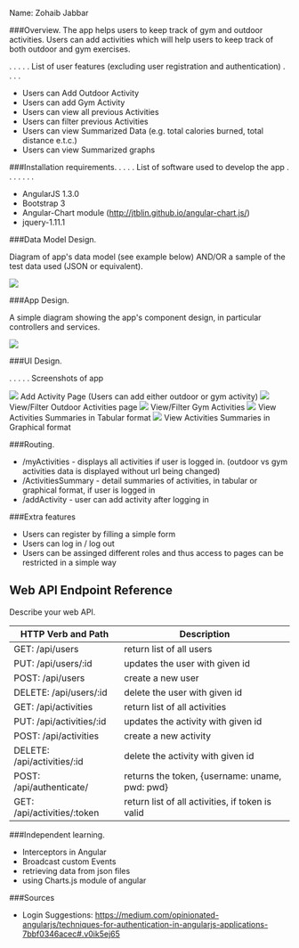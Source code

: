 Name: Zohaib Jabbar

###Overview.
The app helps users to keep track of gym and outdoor activities.
Users can add activities which will help users to keep track of both outdoor and
gym exercises.


 . . . . . List of user features (excluding user registration and authentication) . . . . 
 
 + Users can Add Outdoor Activity
 + Users can add Gym Activity
 + Users can view all previous Activities
 + Users can filter previous Activities
 + Users can view Summarized Data (e.g. total calories burned, total distance e.t.c.)
 + Users can view Summarized graphs

###Installation requirements.
. . . .  List of software used to develop the app . . . . . . . 
+ AngularJS 1.3.0
+ Bootstrap 3
+ Angular-Chart module (http://jtblin.github.io/angular-chart.js/)
+ jquery-1.11.1

###Data Model Design.

Diagram of app's data model (see example below) AND/OR a sample of the test data used (JSON or equivalent).

![][image1]


###App Design.

A simple diagram showing the app's component design, in particular controllers and services.

![][image2]

###UI Design.

. . . . . Screenshots of app

![][image5]
Add Activity Page (Users can add either outdoor or gym activity)
![][image7]
View/Filter Outdoor Activities page
![][image9]
View/Filter Gym Activities
![][image10]
View Activities Summaries in Tabular format
![][image11]
View Activities Summaries in Graphical format


###Routing.

+ /myActivities - displays all activities if user is logged in. (outdoor vs gym activities data is displayed without url being changed)
+ /ActivitiesSummary - detail summaries of activities, in tabular or graphical format, if user is logged in
+ /addActivity - user can add activity after logging in


###Extra features

+ Users can register by filling a simple form
+ Users can log in / log out
+ Users can be assinged different roles and thus access to pages can be restricted in a simple way

## Web API Endpoint Reference

Describe your web API.

| HTTP Verb and Path |  Description |
| -------- | -------- |
| GET:  /api/users | return list of all users |
| PUT:  /api/users/:id | updates the user with given id |
| POST: /api/users | create a new user |
| DELETE: /api/users/:id | delete the user with given id |
| GET:  /api/activities | return list of all activities |
| PUT:  /api/activities/:id | updates the activity with given id |
| POST: /api/activities | create a new activity |
| DELETE: /api/activities/:id | delete the activity with given id |
| POST: /api/authenticate/ | returns the token, {username: uname, pwd: pwd} |
| GET:  /api/activities/:token | return list of all activities, if token is valid |

###Independent learning.

+ Interceptors in Angular
+ Broadcast custom Events
+ retrieving data from json files
+ using Charts.js module of angular

[image1]: ./img/model.png
[image2]: ./img/design.png
[image5]: ./img/sc3.png
[image6]: ./img/sc4.png
[image7]: ./img/sc5.png
[image9]: ./img/sc7.png
[image10]: ./img/sc8.png
[image11]: ./img/sc9.png

###Sources
+ Login Suggestions: https://medium.com/opinionated-angularjs/techniques-for-authentication-in-angularjs-applications-7bbf0346acec#.v0ik5ej65
